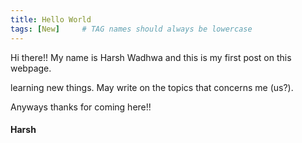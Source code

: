 ```yaml
---
title: Hello World
tags: [New]     # TAG names should always be lowercase
---
```

Hi there!!
My name is Harsh Wadhwa and this is my first post on this webpage.

learning new things. May write on the topics that concerns me (us?).

Anyways thanks for coming here!!

#### Harsh
